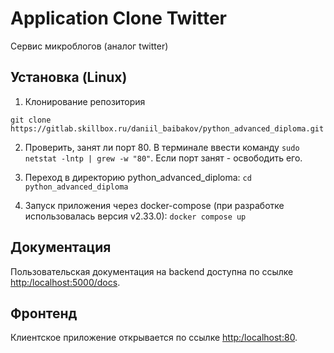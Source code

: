 # Application Clone Twitter
Сервис микроблогов (аналог twitter)

<!--Установка-->
## Установка (Linux)

1. Клонирование репозитория 

```git clone https://gitlab.skillbox.ru/daniil_baibakov/python_advanced_diploma.git```

2. Проверить, занят ли порт 80. В терминале ввести команду ```sudo netstat -lntp | grew -w "80"```. Если порт занят - освободить его.


3. Переход в директорию python_advanced_diploma:
```cd python_advanced_diploma```

4. Запуск приложения через docker-compose (при разработке использовалась версия v2.33.0): 
```docker compose up```

<!--Пользовательская документация-->
## Документация
Пользовательская документация на backend доступна по ссылке [http:/localhost:5000/docs](http:/localhost:5000/docs).

<!--Фронтенд-->
## Фронтенд
Клиентское приложение открывается по ссылке [http:/localhost:80](http:/localhost:80).